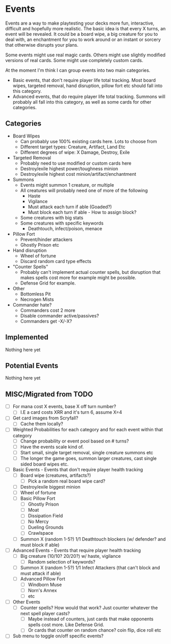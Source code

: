 # Events

Events are a way to make playtesting your decks more fun, interactive, difficult and hopefully more realistic. 
The basic idea is that every X turns, an event will be revealed. It could be a board wipe, a big creature for you to deal with, an enchantment for you to work around or an instant or sorcery that otherwise disrupts your plans. 

Some events might use real magic cards. Others might use slightly modified versions of real cards. Some might use completely custom cards.

At the moment I'm think I can group events into two main categories. 
- Basic events, that don't require player life total tracking. Most board wipes, targeted removal, hand disruption, pillow fort etc should fall into this category.
- Advanced events, that do require player life total tracking. Summons will probably all fall into this category, as well as some cards for other categories.

## Categories

- Board Wipes
    - Can probably use 100% existing cards here. Lots to choose from
    - Different target types: Creature, Artifact, Land Etc
    - Different degrees of wipe: X Damage, Destroy, Exile
- Targeted Removal
    - Probably need to use modified or custom cards here
    - Destroy/exile highest power/toughness minion
    - Destroy/exile highest cost minion/artifact/enchantment
- Summons
    - Events might summon 1 creature, or multiple
    - All creatures will probably need one of more of the following 
        - Haste
        - Vigilance
        - Must attack each turn if able (Goaded?)
        - Must block each turn if able - How to assign block?
    - Some creatures with big stats
    - Some creatures with specific keywords
        - Deathtouch, infect/poison, menace
- Pillow Fort
    - Prevent/hinder attackers
    - Ghostly Prison etc
- Hand disruption
    - Wheel of fortune
    - Discard random card type effects
- "Counter Spells"
    - Probably can't implement actual counter spells, but disruption that makes spells cost more for example might be possible.
    - Defense Grid for example.
- Other
    - Bottomless Pit
    - Necrogen Mists
- Commander hate?
    - Commanders cost 2 more
    - Disable commander active/passives?
    - Commanders get -X/-X?

## Implemented

Nothing here yet

## Potential Events

Nothing here yet

## MISC/Migrated from TODO

- [ ] For mana cost X events, base X off turn number?
    - [ ] I.E a card costs XRR and it's turn 6, assume X=4
- [ ] Get card images from Scryfall?
    - [ ] Cache them locally?
- [ ] Weighted Probabilities for each category and for each event within that category
    - [ ] Change probability or event pool based on # turns? 
    - [ ] Have the events scale kind of. 
    - [ ] Start small, single target removal, single creature summons etc
    - [ ] The longer the game goes, summon larger creatures, cast single sided board wipes etc.
- [ ] Basic Events - Events that don't require player health tracking
    - [ ] Board wipe (creatures, artifacts?)
        - [ ] Pick a random real board wipe card?
    - [ ] Destroy/exile biggest minion
    - [ ] Wheel of fortune
    - [ ] Basic Pillow Fort 
        - [ ] Ghostly Prison
        - [ ] Moat
        - [ ] Dissipation Field
        - [ ] No Mercy
        - [ ] Dueling Grounds
        - [ ] Crawlspace
    - [ ] Summon X (random 1-5?) 1/1 Deathtouch blockers (w/ defender? and must block if able)
- [ ] Advanced Events - Events that require player health tracking
    - [ ] Big creature (10/10? 20/20?) w/ haste, vigilance
        - [ ] Random selection of keywords?
    - [ ] Summon X (random 1-5?) 1/1 Infect Attackers (that can't block and must attack if able)
    - [ ] Advanced Pillow Fort
        - [ ] Windborn Muse
        - [ ] Norn's Annex
        - [ ] etc
- [ ] Other Events
    - [ ] Counter spells? How would that work? Just counter whatever the next spell player casts?
        - [ ] Maybe instead of counters, just cards that make opponents spells cost more. Like Defense Grid.
        - [ ] Or cards that counter on random chance? coin flip, dice roll etc
- [ ] Sub menu to toggle on/off specific events?